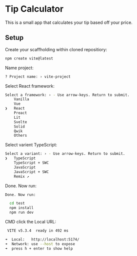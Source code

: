 # Tip Calculator

This is a small app that calculates your tip based off your price.

## Setup

Create your scaffholding within cloned repositiory:

```bash 
npm create vite@latest
```

Name project:

```bash
? Project name: › vite-project
```

Select React framework:

```bash
Select a framework: › - Use arrow-keys. Return to submit.
    Vanilla
    Vue
❯   React
    Preact
    Lit
    Svelte
    Solid
    Qwik
    Others
```

Select varient TypeScript:

```bash
Select a variant: › - Use arrow-keys. Return to submit.
❯   TypeScript
    TypeScript + SWC
    JavaScript
    JavaScript + SWC
    Remix ↗
```
Done.  Now run:

```bash
Done. Now run:

  cd test
  npm install
  npm run dev
  ```

  CMD click the Local URL:

  ```bash
   VITE v5.3.4  ready in 492 ms

  ➜  Local:   http://localhost:5174/
  ➜  Network: use --host to expose
  ➜  press h + enter to show help
```


